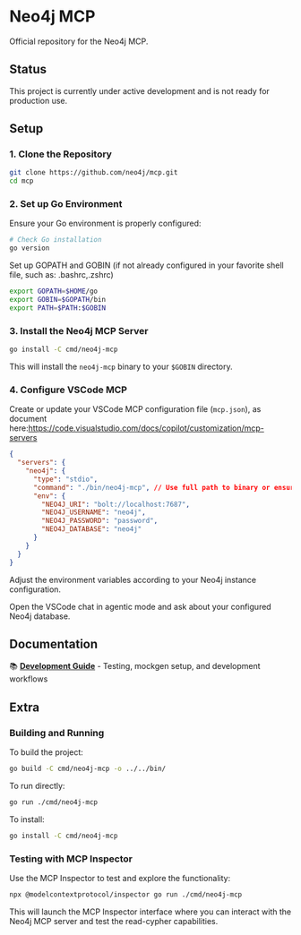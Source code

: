 # Neo4j MCP

Official repository for the Neo4j MCP.

## Status

This project is currently under active development and is not ready for production use.

## Setup

### 1. Clone the Repository

```bash
git clone https://github.com/neo4j/mcp.git
cd mcp
```

### 2. Set up Go Environment

Ensure your Go environment is properly configured:

```bash
# Check Go installation
go version
```

Set up GOPATH and GOBIN (if not already configured in your favorite shell file, such as: .bashrc,.zshrc)

```bash
export GOPATH=$HOME/go
export GOBIN=$GOPATH/bin
export PATH=$PATH:$GOBIN
```

### 3. Install the Neo4j MCP Server

```bash
go install -C cmd/neo4j-mcp
```

This will install the `neo4j-mcp` binary to your `$GOBIN` directory.

### 4. Configure VSCode MCP

Create or update your VSCode MCP configuration file (`mcp.json`), as document here:https://code.visualstudio.com/docs/copilot/customization/mcp-servers

```json
{
  "servers": {
    "neo4j": {
      "type": "stdio",
      "command": "./bin/neo4j-mcp", // Use full path to binary or ensure neo4j-mcp is in PATH
      "env": {
        "NEO4J_URI": "bolt://localhost:7687",
        "NEO4J_USERNAME": "neo4j",
        "NEO4J_PASSWORD": "password",
        "NEO4J_DATABASE": "neo4j"
      }
    }
  }
}
```

Adjust the environment variables according to your Neo4j instance configuration.

Open the VSCode chat in agentic mode and ask about your configured Neo4j database.

## Documentation

📚 **[Development Guide](docs/README.md)** - Testing, mockgen setup, and development workflows

## Extra

### Building and Running

To build the project:

```bash
go build -C cmd/neo4j-mcp -o ../../bin/
```

To run directly:

```bash
go run ./cmd/neo4j-mcp
```

To install:

```bash
go install -C cmd/neo4j-mcp
```

### Testing with MCP Inspector

Use the MCP Inspector to test and explore the functionality:

```bash
npx @modelcontextprotocol/inspector go run ./cmd/neo4j-mcp
```

This will launch the MCP Inspector interface where you can interact with the Neo4j MCP server and test the read-cypher capabilities.

